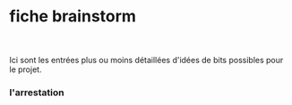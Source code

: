 <h1> fiche brainstorm</h1>
<br/><br/>
Ici sont les entrées plus ou moins détaillées d'idées de bits possibles pour le projet.

<h3> l'arrestation</h3>
